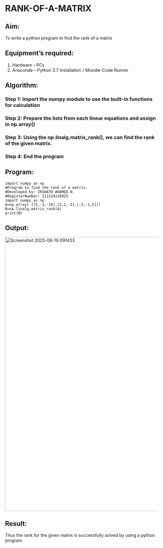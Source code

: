 # RANK-OF-A-MATRIX
## Aim:
To write a python program to find the rank of a matrix
## Equipment’s required:
1. 	Hardware – PCs
2. 	Anaconda – Python 3.7 Installation / Moodle-Code Runner
## Algorithm:
### Step 1: Import the numpy module to use the built-in functions for calculation
### Step 2: Prepare the lists from each linear equations and assign in np.array()
### Step 3: Using the np.linalg.matrix_rank(), we can find the rank of the given matrix.
### Step 4: End the program
## Program:
```
import numpy as np
#Program to find the rank of a matrix.
#Developed by: IRSHATH AHAMED.N
#RegisterNumber: 212224110025
import numpy as np
A=np.array( [[5,-3,-10],[2,2,-3],[-3,-1,5]])
B=np.linalg.matrix_rank(A)
print(B)
```
## Output:
<img width="1316" height="903" alt="Screenshot 2025-08-19 091433" src="https://github.com/user-attachments/assets/8f819a8f-b478-438b-96e5-f9be3de3377d" />

## Result:
Thus the rank for the given matrix is successfully solved by  using a python program.

